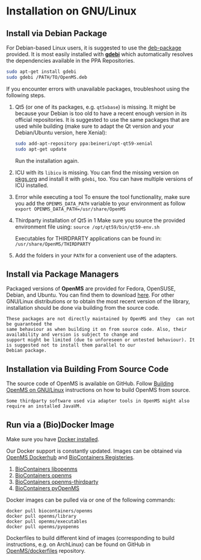 Installation on GNU/Linux
=========================

## Install via Debian Package

For Debian-based Linux users, it is suggested to  use the [deb-package](https://abibuilder.informatik.uni-tuebingen.de/archive/openms/OpenMSInstaller/release/latest/) provided. It is most easily installed with **[gdebi](https://launchpad.net/gdebi)**
which automatically resolves the dependencies available in the PPA Repositories.

```bash
sudo apt-get install gdebi
sudo gdebi /PATH/TO/OpenMS.deb
```
If you encounter errors with unavailable packages, troubleshoot using the following steps.

1. Qt5 (or one of its packages, e.g. `qt5xbase`) is missing.
   It might be because your Debian is too old to have a recent enough version in its official repositories. It is
   suggested to use the same packages that are used while building (make sure to adapt the Qt version and your
   Debian/Ubuntu version, here Xenial):
   
   ```bash
   sudo add-apt-repository ppa:beineri/opt-qt59-xenial
   sudo apt-get update
   ```
   Run the installation again.
2. ICU with its `libicu` is missing.
   You can find the missing version on [pkgs.org](https://pkgs.org) and install it with `gdebi`, too. You can have
   multiple versions of ICU installed.
3. Error while executing a tool
   To ensure the tool functionality, make sure you add the `OPENMS_DATA_PATH` variable to your environment as follow
   `export OPENMS_DATA_PATH=/usr/share/OpenMS`
4. Thirdparty installation of Qt5 in 1
   Make sure you source the provided environment file using:
   `source /opt/qt59/bin/qt59-env.sh`

   Executables for THIRDPARTY applications can be found in:
   `/usr/share/OpenMS/THIRDPARTY`
5. Add the folders in your `PATH` for a convenient use of the adapters.

## Install via Package Managers

Packaged versions of **OpenMS** are provided for Fedora, OpenSUSE, Debian, and Ubuntu. You can find them to download
[here](https://pkgs.org/download/openms). For other GNU/Linux distributions or to obtain the most recent version of the
library, installation should be done via building from the source code.

```{important}
These packages are not directly maintained by OpenMS and they  can not be guaranteed the
same behaviour as when building it on from source code. Also, their availability and version is subject to change and
support might be limited (due to unforeseen or untested behaviour). It is suggested not to install them parallel to our
Debian package.

```

## Installation via Building From Source Code

The source code of OpenMS is available on GitHub. Follow [Building OpenMS on GNU/Linux](https://abibuilder.informatik.uni-tuebingen.de/archive/openms/Documentation/nightly/html/install_linux.html) instructions on how to build OpenMS from source.

```{note}
Some thirdparty software used via adapter tools in OpenMS might also require an installed JavaVM.
```

## Run via a (Bio)Docker Image

Make sure you have [Docker installed](https://docs.docker.com/engine/install/).

Our Docker support is constantly updated. Images can be obtained via [OpenMS Dockerhub](https://hub.docker.com/u/openms)
and [BioContainers Registeries](https://biocontainers.pro/registry).

1. [BioContainers libopenms](https://biocontainers.pro/tools/libopenms)
2. [BioContainers openms](https://biocontainers.pro/tools/openms)
3. [BioContainers openms-thirdparty](https://biocontainers.pro/tools/openms-thirdparty)
4. [BioContainers pyOpenMS](https://biocontainers.pro/tools/pyopenms)

Docker images can be pulled via or one of the following commands:

```
docker pull biocontainers/openms
docker pull openms/library
docker pull openms/executables
docker pull openms/pyopenms
```

Dockerfiles to build different kind of images (corresponding to build instructions, e.g. on ArchLinux) can be found on
GitHub in [OpenMS/dockerfiles](https://github.com/OpenMS/dockerfiles) repository.

